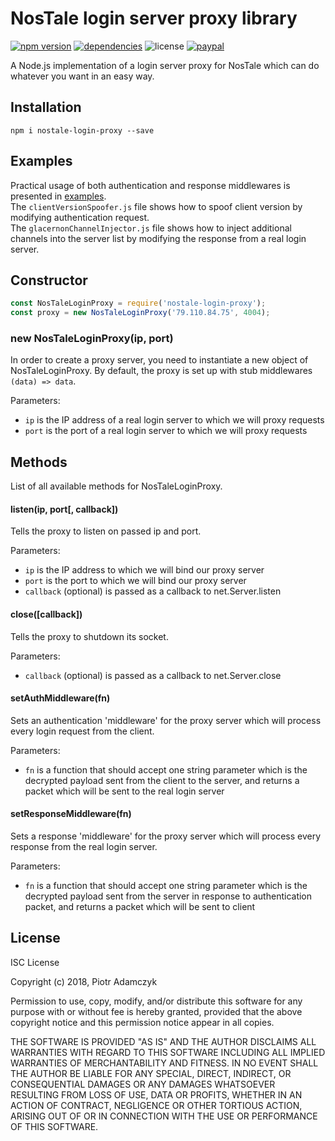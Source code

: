 NosTale login server proxy library
==================================
[![npm version](https://img.shields.io/npm/v/nostale-login-proxy.svg)](https://npmjs.com/package/nostale-login-proxy)
[![dependencies](https://img.shields.io/david/imxeno/nostale-login-proxy.svg)](https://david-dm.org/imxeno/nostale-login-proxy)
![license](https://img.shields.io/npm/l/nostale-login-proxy.svg)
[![paypal](https://img.shields.io/badge/paypal-donate-yellow.svg)](https://www.paypal.me/devxeno/0usd)

A Node.js implementation of a login server proxy for NosTale which can do whatever you want in an easy way.

Installation
-------------
```
npm i nostale-login-proxy --save
```

Examples
--------
Practical usage of both authentication and response middlewares is presented in [examples](https://github.com/imxeno/nostale-login-proxy/tree/master/examples).  
The `clientVersionSpoofer.js` file shows how to spoof client version by modifying authentication request.  
The `glacernonChannelInjector.js` file shows how to inject additional channels into the server list by modifying the response from a real login server.  

Constructor
-----------
```javascript
const NosTaleLoginProxy = require('nostale-login-proxy');
const proxy = new NosTaleLoginProxy('79.110.84.75', 4004);
```
### new NosTaleLoginProxy(ip, port)

In order to create a proxy server, you need to instantiate a new object of NosTaleLoginProxy.
By default, the proxy is set up with stub middlewares `(data) => data`.

Parameters:
* `ip` is the IP address of a real login server to which we will proxy requests
* `port` is the port of a real login server to which we will proxy requests

Methods
-------

List of all available methods for NosTaleLoginProxy.

#### listen(ip, port[, callback])
Tells the proxy to listen on passed ip and port.

Parameters: 
* `ip` is the IP address to which we will bind our proxy server
* `port` is the port to which we will bind our proxy server
* `callback` (optional) is passed as a callback to net.Server.listen

#### close([callback])
Tells the proxy to shutdown its socket.

Parameters: 
* `callback` (optional) is passed as a callback to net.Server.close

#### setAuthMiddleware(fn)
Sets an authentication 'middleware' for the proxy server which will process every login request from the client. 

Parameters: 
* `fn` is a function that should accept one string parameter which is the decrypted payload sent from the client to the server, and returns a packet which will be sent to the real login server

#### setResponseMiddleware(fn)
Sets a response 'middleware' for the proxy server which will process every response from the real login server.

Parameters: 
* `fn` is a function that should accept one string parameter which is the decrypted payload sent from the server in response to authentication packet, and returns a packet which will be sent to client

License
-------
ISC License

Copyright (c) 2018, Piotr Adamczyk

Permission to use, copy, modify, and/or distribute this software for any purpose with or without fee is hereby granted, provided that the above copyright notice and this permission notice appear in all copies.

THE SOFTWARE IS PROVIDED "AS IS" AND THE AUTHOR DISCLAIMS ALL WARRANTIES WITH REGARD TO THIS SOFTWARE INCLUDING ALL IMPLIED WARRANTIES OF MERCHANTABILITY AND FITNESS. IN NO EVENT SHALL THE AUTHOR BE LIABLE FOR ANY SPECIAL, DIRECT, INDIRECT, OR CONSEQUENTIAL DAMAGES OR ANY DAMAGES WHATSOEVER RESULTING FROM LOSS OF USE, DATA OR PROFITS, WHETHER IN AN ACTION OF CONTRACT, NEGLIGENCE OR OTHER TORTIOUS ACTION, ARISING OUT OF OR IN CONNECTION WITH THE USE OR PERFORMANCE OF THIS SOFTWARE.